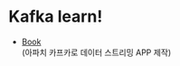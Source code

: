 # Kafka learn!  

- <a href="https://github.com/zacscoding/kafka-learn/book/building-data-streaming">Book<a>  
(아파치 카프카로 데이터 스트리밍 APP 제작)  


